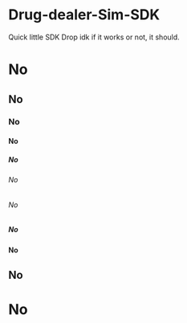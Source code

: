 # Drug-dealer-Sim-SDK
Quick little SDK Drop idk if it works or not, it should.


# No 
## No
### No
#### No
##### No
###### No
###### No
##### No
#### No
## No
# No
